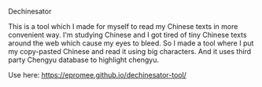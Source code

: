 Dechinesator

This is a tool which I made for myself to read my Chinese texts in more convenient way. I'm studying Chinese and I got tired of tiny Chinese texts around the web which cause my eyes to bleed. So I made a tool where I put my copy-pasted Chinese and read it using big characters. And it uses third party Chengyu database to highlight chengyu.

Use here:
https://epromee.github.io/dechinesator-tool/
